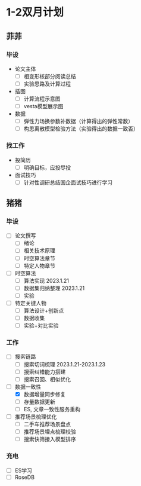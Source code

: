 # 1-2双月计划

## 菲菲

### 毕设
- 论文主体
	+ [ ] 相变形核部分阅读总结
	+ [ ] 实验思路及计算过程
- 插图
	+ [ ] 计算流程示意图
	+ [ ] vesta模型展示图
- 数据
	+ [ ] 弹性力场换参数补数据（计算得出的弹性常数）
	+ [ ] 构思离散模型检验方法（实验得出的数据一致否）

### 找工作
- 投简历 
	+ [ ] 明确目标，应投尽投
- 面试技巧
	+ [ ] 针对性调研总结国企面试技巧进行学习

## 猪猪

### 毕设

- [ ] 论文撰写
	+ [ ] 绪论
	+ [ ] 相关技术原理
	+ [ ] 时空算法章节
	+ [ ] 特定人物章节
- [ ] 时空算法
	+ [ ] 算法实现 2023.1.21
	+ [ ] 数据集归纳整理 2023.1.21
	+ [ ] 实验
- [ ] 特定关键人物
	+ [ ] 算法设计+创新点
	+ [ ] 数据收集
	+ [ ] 实验+对比实验

### 工作

- [ ] 搜索链路
	+ [ ] 搜索切词梳理 2023.1.21-2023.1.23
	+ [ ] 搜索纠错能力搭建
	+ [ ] 搜索召回、相似优化
- [ ] 数据一致性
	+ [X] 数据增量同步修复
	+ [ ] 存量数据更新
	+ [ ] ES, 文章一致性服务重构
- [ ] 推荐场景梳理优化
	+ [ ] 二手车推荐场景盘点
	+ [ ] 推荐场景埋点梳理校验
	+ [ ] 搜索快筛接入模型排序

### 充电

- [ ] ES学习
- [ ] RoseDB